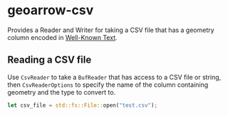 # geoarrow-csv

Provides a Reader and Writer for taking a CSV file that has a geometry column encoded in [Well-Known Text](https://libgeos.org/specifications/wkt/).


## Reading a CSV file
Use `CsvReader` to take a `BufReader` that has access to a CSV file or string,
then `CsvReaderOptions` to specify the name of the column containing geometry and the type to convert to.

```rust
let csv_file = std::fs::File::open("test.csv");


